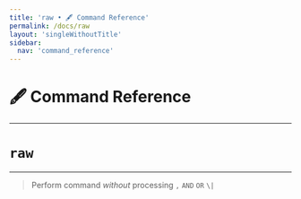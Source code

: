 ```yaml
---
title: 'raw • 🖋️ Command Reference'
permalink: /docs/raw
layout: 'singleWithoutTitle'
sidebar:
  nav: 'command_reference'
---
```


# 🖋️ Command Reference

---

# `raw`

---




> Perform command _without_ processing `,` `AND` `OR` `\|`







